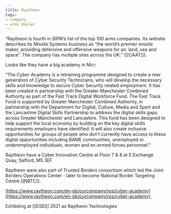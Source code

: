 ```yaml
---
title: Raytheon
tags:
- company
- arms dealer
---
```

“Raytheon is fourth in SIPRI’s list of the top 100 arms companies. Its website describes its Missile Systems business as “the world’s premier missile maker, providing defensive and offensive weapons for air, land, sea and space”. The company has multiple sites across the UK.” ([[CAAT]]).

Looks like they have a big academy in Mcr:

“The Cyber Academy is a retraining programme designed to create a new generation of Cyber Security Technicians, who will develop the necessary skills and knowledge to secure Cyber Security related employment. It has been created in partnership with the Greater Manchester Combined Authority as part of the Fast Track Digital Workforce Fund. The Fast Track Fund is supported by Greater Manchester Combined Authority, in partnership with the Department for Digital, Culture, Media and Sport and the Lancashire Digital Skills Partnership to address the digital skills gaps across Greater Manchester and Lancashire. This fund has been designed to help support the local economy by building on the key digital skills requirements employers have identified. It will also create inclusive opportunities for groups of people who don’t currently have access to these digital opportunities including BAME communities, unemployed or underemployed individuals, women and ex-armed forces personnel.”

Raytheon have a Cyber Innovation Centre at Floor 7 & 8 at 5 Exchange Quay, Salford, M5 3EF

Raytheon were also part of Trusted Borders consortium which led the Joint Borders Operations Center - later to become National Border Targeting Centre [[NBTC]].

[https://www.raytheon.com/en-gb/ourcompany/rps/cyber-academy](https://www.raytheon.com/en-gb/ourcompany/rps/cyber-academy) 

  

Exhibiting at [[DSEI]] 2021 as Raytheon Technologies